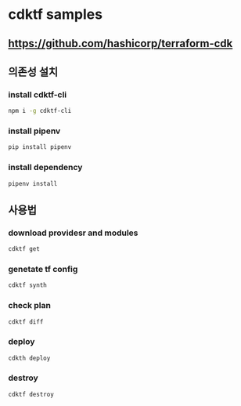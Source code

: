 # cdktf samples

## https://github.com/hashicorp/terraform-cdk

## 의존성 설치
### install cdktf-cli
```bash
npm i -g cdktf-cli
```
### install pipenv
```bash
pip install pipenv
```
### install dependency
```bash
pipenv install
```

## 사용법
### download providesr and modules
```bash
cdktf get
```
### genetate tf config
```bash
cdktf synth
```
### check plan
```bash
cdktf diff
```
### deploy
```bash
cdkth deploy
```
### destroy
```bash
cdktf destroy
```
